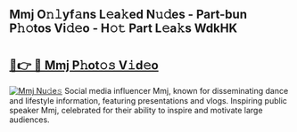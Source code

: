 ## Mmj O𝚗𝚕yf𝚊ns L𝚎a𝚔ed N𝚞𝚍es - Part-bun P𝚑𝚘tos Vi𝚍𝚎o - H𝚘𝚝 Part L𝚎a𝚔s WdkHK

# <h2><a href="http://kf2okpo.oniu.top/?m=Mmj">🔗👉 🔴 Mmj P𝚑ot𝚘𝚜 V𝚒d𝚎o</a></h2>

[![Mmj Nu𝚍e𝚜](https://i.imgur.com/0qMVB7G.gif)](http://kf2okpo.oniu.top/?m=Mmj)
Social media influencer Mmj, known for disseminating dance and lifestyle information, featuring presentations and vlogs. Inspiring public speaker Mmj, celebrated for their ability to inspire and motivate large audiences.  
